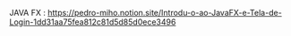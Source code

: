 JAVA FX : https://pedro-miho.notion.site/Introdu-o-ao-JavaFX-e-Tela-de-Login-1dd31aa75fea812c81d5d85d0ece3496
